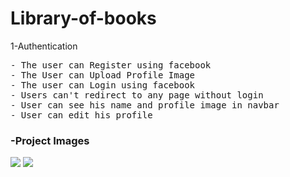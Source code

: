 # Library-of-books
1-Authentication

<pre>
- The user can Register using facebook
- The User can Upload Profile Image
- The user can Login using facebook
- Users can't redirect to any page without login
- User can see his name and profile image in navbar
- User can edit his profile
</pre>

### -Project Images
![](assets/uppload/Login.jpg)
![](assets/upload/Register.jpg)
